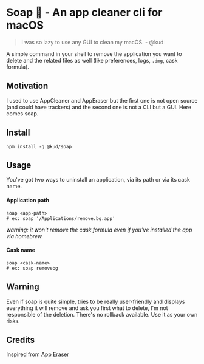 # Soap 🧼 - An app cleaner cli for macOS

> I was so lazy to use any GUI to clean my macOS. - @kud

A simple command in your shell to remove the application you want to delete and the related files as well (like preferences, logs, `.dmg`, cask formula).

## Motivation

I used to use AppCleaner and AppEraser but the first one is not open source (and could have trackers) and the second one is not a CLI but a GUI. Here comes soap.

## Install

```shell
npm install -g @kud/soap
```

## Usage

You've got two ways to uninstall an application, via its path or via its cask name.

#### Application path

```shell
soap <app-path> 
# ex: soap '/Applications/remove.bg.app'
```

_warning: it won't remove the cask formula even if you've installed the app via homebrew._

#### Cask name

```shell
soap <cask-name>
# ex: soap removebg
```

## Warning

Even if soap is quite simple, tries to be really user-friendly and displays everything it will remove and ask you first what to delete, I'm not responsible of the deletion. There's no rollback available. Use it as your own risks. 

## Credits

Inspired from [App Eraser](https://github.com/davunt/app-eraser)
